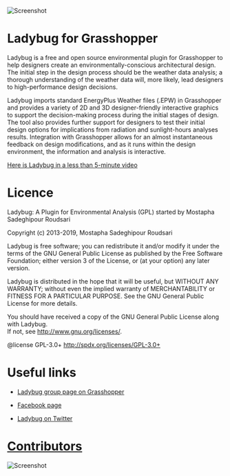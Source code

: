 ![Screenshot](http://api.ning.com/files/OsG-NixX39fgvBguMkfqhfQB8A6qoIOoishY-IJX5jjM5aTt7vHdO05*4SLN3rLPUVIksyARyzUIMt3w1gJPlWA3aO-DlMvQ/Merged_Icons_2.png?width=200)

Ladybug for Grasshopper
========================================
Ladybug is a free and open source environmental plugin for Grasshopper to help designers create an environmentally-conscious architectural design.  The initial step in the design process should be the weather data analysis; a thorough understanding of the weather data will, more likely, lead designers to high-performance design decisions.

Ladybug imports standard EnergyPlus Weather files (.EPW) in Grasshopper and provides a variety of 2D and 3D designer-friendly interactive graphics to support the decision-making process during the initial stages of design. The tool also provides further support for designers to test their initial design options for implications from radiation and sunlight-hours analyses results. Integration with Grasshopper allows for an almost instantaneous feedback on design modifications, and as it runs within the design environment, the information and analysis is interactive.


[Here is Ladybug in a less than 5-minute video](http://www.youtube.com/watch?v=OEjwAyC2l_0)


Licence
========================================
Ladybug: A Plugin for Environmental Analysis (GPL) started by Mostapha Sadeghipour Roudsari
 
Copyright (c) 2013-2019, Mostapha Sadeghipour Roudsari

Ladybug is free software; you can redistribute it and/or modify it under the terms of the GNU General Public License as published by the Free Software Foundation; either version 3 of the License, or (at your option) any later version. 
 
Ladybug is distributed in the hope that it will be useful, but WITHOUT ANY WARRANTY; without even the implied warranty of MERCHANTABILITY or FITNESS FOR A PARTICULAR PURPOSE. See the GNU General Public License for more details.
 
You should have received a copy of the GNU General Public License along with Ladybug. <br/>If not, see <http://www.gnu.org/licenses/>.
 
@license GPL-3.0+ <http://spdx.org/licenses/GPL-3.0+>


Useful links
========================================
* [Ladybug group page on Grasshopper](http://www.grasshopper3d.com/group/ladybug)

* [Facebook page](https://www.facebook.com/LadybugAnalysisTools)

* [Ladybug on Twitter](https://www.twitter.com/ladybug_tool)

[Contributors](https://github.com/mostaphaRoudsari/ladybug/graphs/contributors)
========================================

![Screenshot](http://api.ning.com/files/n6JmThHrscbO0NxgLueUYrQPy4fLA8xdzP2COHyD1QEQ3DwfUxXlyjBtQMAxuSYvCXRAw0TfZ25DeARWbsMBKw0*wFlKWzeT/Untitledpresentation.png?width=1200)
